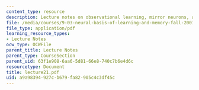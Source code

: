 ```yaml
---
content_type: resource
description: Lecture notes on observational learning, mirror neurons, and imitation.
file: /media/courses/9-03-neural-basis-of-learning-and-memory-fall-2007/a9a98394927cb679fa82905c4c3df45c_lecture21.pdf
file_type: application/pdf
learning_resource_types:
- Lecture Notes
ocw_type: OCWFile
parent_title: Lecture Notes
parent_type: CourseSection
parent_uid: 63f1e908-6aa6-5d81-66e8-740c7b6e4d6c
resourcetype: Document
title: lecture21.pdf
uid: a9a98394-927c-b679-fa82-905c4c3df45c
---
```

